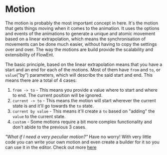 # Motion

The motion is probably the most important concept in here. It's the motion that gets things moving when it comes to the animation. 
It uses the options and events of the animations to generate a unique and atomic movement based on a linear extrapolation, which means the synchronisation of movements can be done much easier, without having to copy the settings over and over.
The way the motions are build provide the scalability and extensibility of FlowEnt.

The basic principle, based on the linear extrapolation means that you have a start and an end for each of the motions. Most of them have `from` and `to`, or `value`("by") parameters, which will describe the said start and end. This means there are a total of 4 cases:

1. `from -> to` - This means you provide a value where to start and where to end. The current position will be ignored.
2. `current -> to` - This means the motion will start wherever the current state is and it'll go towards the `to` state.
3. `current by value` - This means it'll create a `to` based on "adding" the `value` to the current state.
4. `custom` - Some motions require a bit more complex functionality and don't abide to the previous 3  cases.

_"What if I need a very peculiar motion?"_
Have no worry! With very little code you can write your own motion and even create a builder for it so you can use it in the editor. Check out more [here](~/manual/advanced/extensibility/motions.md)